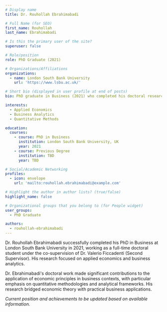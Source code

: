 ```yaml
---
# Display name
title: Dr. Rouhollah Ebrahimabadi

# Full Name (for SEO)
first_name: Rouhollah
last_name: Ebrahimabadi

# Is this the primary user of the site?
superuser: false

# Role/position
role: PhD Graduate (2021)

# Organizations/Affiliations
organizations:
  - name: London South Bank University
    url: 'https://www.lsbu.ac.uk/'

# Short bio (displayed in user profile at end of posts)
bio: PhD graduate in Business (2021) who completed his doctoral research under the co-supervision of Dr. Valerio Ficcadenti.

interests:
  - Applied Economics
  - Business Analytics
  - Quantitative Methods

education:
  courses:
    - course: PhD in Business
      institution: London South Bank University, UK
      year: 2021
    - course: Previous Degree
      institution: TBD
      year: TBD

# Social/Academic Networking
profiles:
  - icon: envelope
    url: 'mailto:rouhollah.ebrahimabadi@example.com'

# Highlight the author in author lists? (true/false)
highlight_name: false

# Organizational groups that you belong to (for People widget)
user_groups:
  - PhD Graduate

authors:
  - rouhollah-ebrahimabadi
---
```


Dr. Rouhollah Ebrahimabadi successfully completed his PhD in Business at London South Bank University in 2021, working as a full-time doctoral student under the co-supervision of Dr. Valerio Ficcadenti (Second Supervisor). His research focused on applied economics and business analytics.

Dr. Ebrahimabadi's doctoral work made significant contributions to the application of economic principles in business contexts, with particular emphasis on quantitative methodologies and analytical frameworks. His research bridged economic theory with practical business applications.

*Current position and achievements to be updated based on available information.*
